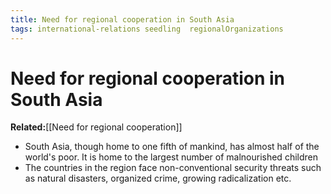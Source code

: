 ```yaml
---
title: Need for regional cooperation in South Asia
tags: international-relations seedling  regionalOrganizations
---
```


# Need for regional cooperation in South Asia

**Related:**[[Need for regional cooperation]]

- South Asia, though home to one fifth of mankind, has almost half of the world's poor. It is home to the largest number of malnourished children
- The countries in the region face non-conventional security threats such as natural disasters, organized crime, growing radicalization etc.